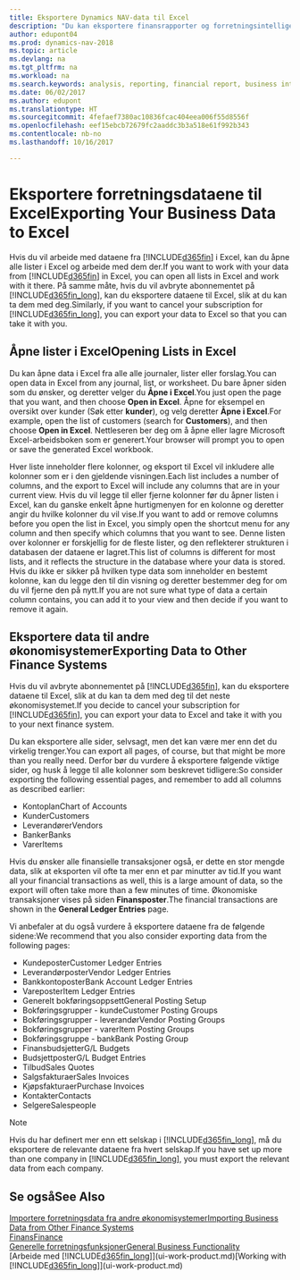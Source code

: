 ```yaml
---
title: Eksportere Dynamics NAV-data til Excel
description: "Du kan eksportere finansrapporter og forretningsintelligensdata fra Dynamics NAV til Excel, eller du kan åpne Dynamics NAV-dataene i Excel."
author: edupont04
ms.prod: dynamics-nav-2018
ms.topic: article
ms.devlang: na
ms.tgt_pltfrm: na
ms.workload: na
ms.search.keywords: analysis, reporting, financial report, business intelligence, BI, Excel
ms.date: 06/02/2017
ms.author: edupont
ms.translationtype: HT
ms.sourcegitcommit: 4fefaef7380ac10836fcac404eea006f55d8556f
ms.openlocfilehash: eef15ebcb72679fc2aaddc3b3a518e61f992b343
ms.contentlocale: nb-no
ms.lasthandoff: 10/16/2017

---
```

# <a name="exporting-your-business-data-to-excel"></a><span data-ttu-id="f26c0-103">Eksportere forretningsdataene til Excel</span><span class="sxs-lookup"><span data-stu-id="f26c0-103">Exporting Your Business Data to Excel</span></span>
<span data-ttu-id="f26c0-104">Hvis du vil arbeide med dataene fra [!INCLUDE[d365fin](includes/d365fin_md.md)] i Excel, kan du åpne alle lister i Excel og arbeide med dem der.</span><span class="sxs-lookup"><span data-stu-id="f26c0-104">If you want to work with your data from [!INCLUDE[d365fin](includes/d365fin_md.md)] in Excel, you can open all lists in Excel and work with it there.</span></span> <span data-ttu-id="f26c0-105">På samme måte, hvis du vil avbryte abonnementet på [!INCLUDE[d365fin_long](includes/d365fin_long_md.md)], kan du eksportere dataene til Excel, slik at du kan ta dem med deg.</span><span class="sxs-lookup"><span data-stu-id="f26c0-105">Similarly, if you want to cancel your subscription for [!INCLUDE[d365fin_long](includes/d365fin_long_md.md)], you can export your data to Excel so that you can take it with you.</span></span>

## <a name="opening-lists-in-excel"></a><span data-ttu-id="f26c0-106">Åpne lister i Excel</span><span class="sxs-lookup"><span data-stu-id="f26c0-106">Opening Lists in Excel</span></span>
<span data-ttu-id="f26c0-107">Du kan åpne data i Excel fra alle alle journaler, lister eller forslag.</span><span class="sxs-lookup"><span data-stu-id="f26c0-107">You can open data in Excel from any journal, list, or worksheet.</span></span> <span data-ttu-id="f26c0-108">Du bare åpner siden som du ønsker, og deretter velger du **Åpne i Excel**.</span><span class="sxs-lookup"><span data-stu-id="f26c0-108">You just open the page that you want, and then choose **Open in Excel**.</span></span> <span data-ttu-id="f26c0-109">Åpne for eksempel en oversikt over kunder (Søk etter **kunder**), og velg deretter **Åpne i Excel**.</span><span class="sxs-lookup"><span data-stu-id="f26c0-109">For example, open the list of customers (search for **Customers**), and then choose **Open in Excel**.</span></span> <span data-ttu-id="f26c0-110">Nettleseren ber deg om å åpne eller lagre Microsoft Excel-arbeidsboken som er generert.</span><span class="sxs-lookup"><span data-stu-id="f26c0-110">Your browser will prompt you to open or save the generated Excel workbook.</span></span>  

<span data-ttu-id="f26c0-111">Hver liste inneholder flere kolonner, og eksport til Excel vil inkludere alle kolonner som er i den gjeldende visningen.</span><span class="sxs-lookup"><span data-stu-id="f26c0-111">Each list includes a number of columns, and the export to Excel will include any columns that are in your current view.</span></span> <span data-ttu-id="f26c0-112">Hvis du vil legge til eller fjerne kolonner før du åpner listen i Excel, kan du ganske enkelt åpne hurtigmenyen for en kolonne og deretter angir du hvilke kolonner du vil vise.</span><span class="sxs-lookup"><span data-stu-id="f26c0-112">If you want to add or remove columns before you open the list in Excel, you simply open the shortcut menu for any column and then specify which columns that you want to see.</span></span> <span data-ttu-id="f26c0-113">Denne listen over kolonner er forskjellig for de fleste lister, og den reflekterer strukturen i databasen der dataene er lagret.</span><span class="sxs-lookup"><span data-stu-id="f26c0-113">This list of columns is different for most lists, and it reflects the structure in the database where your data is stored.</span></span> <span data-ttu-id="f26c0-114">Hvis du ikke er sikker på hvilken type data som inneholder en bestemt kolonne, kan du legge den til din visning og deretter bestemmer deg for om du vil fjerne den på nytt.</span><span class="sxs-lookup"><span data-stu-id="f26c0-114">If you are not sure what type of data a certain column contains, you can add it to your view and then decide if you want to remove it again.</span></span>  

## <a name="exporting-data-to-other-finance-systems"></a><span data-ttu-id="f26c0-115">Eksportere data til andre økonomisystemer</span><span class="sxs-lookup"><span data-stu-id="f26c0-115">Exporting Data to Other Finance Systems</span></span>
<span data-ttu-id="f26c0-116">Hvis du vil avbryte abonnementet på [!INCLUDE[d365fin](includes/d365fin_md.md)], kan du eksportere dataene til Excel, slik at du kan ta dem med deg til det neste økonomisystemet.</span><span class="sxs-lookup"><span data-stu-id="f26c0-116">If you decide to cancel your subscription for [!INCLUDE[d365fin](includes/d365fin_md.md)], you can export your data to Excel and take it with you to your next finance system.</span></span>  

<span data-ttu-id="f26c0-117">Du kan eksportere alle sider, selvsagt, men det kan være mer enn det du virkelig trenger.</span><span class="sxs-lookup"><span data-stu-id="f26c0-117">You can export all pages, of course, but that might be more than you really need.</span></span> <span data-ttu-id="f26c0-118">Derfor bør du vurdere å eksportere følgende viktige sider, og husk å legge til alle kolonner som beskrevet tidligere:</span><span class="sxs-lookup"><span data-stu-id="f26c0-118">So consider exporting the following essential pages, and remember to add all columns as described earlier:</span></span>  

* <span data-ttu-id="f26c0-119">Kontoplan</span><span class="sxs-lookup"><span data-stu-id="f26c0-119">Chart of Accounts</span></span>  
* <span data-ttu-id="f26c0-120">Kunder</span><span class="sxs-lookup"><span data-stu-id="f26c0-120">Customers</span></span>  
* <span data-ttu-id="f26c0-121">Leverandører</span><span class="sxs-lookup"><span data-stu-id="f26c0-121">Vendors</span></span>  
* <span data-ttu-id="f26c0-122">Banker</span><span class="sxs-lookup"><span data-stu-id="f26c0-122">Banks</span></span>  
* <span data-ttu-id="f26c0-123">Varer</span><span class="sxs-lookup"><span data-stu-id="f26c0-123">Items</span></span>  

<span data-ttu-id="f26c0-124">Hvis du ønsker alle finansielle transaksjoner også, er dette en stor mengde data, slik at eksporten vil ofte ta mer enn et par minutter av tid.</span><span class="sxs-lookup"><span data-stu-id="f26c0-124">If you want all your financial transactions as well, this is a large amount of data, so the export will often take more than a few minutes of time.</span></span> <span data-ttu-id="f26c0-125">Økonomiske transaksjoner vises på siden **Finansposter**.</span><span class="sxs-lookup"><span data-stu-id="f26c0-125">The financial transactions are shown in the **General Ledger Entries** page.</span></span>  

<span data-ttu-id="f26c0-126">Vi anbefaler at du også vurdere å eksportere dataene fra de følgende sidene:</span><span class="sxs-lookup"><span data-stu-id="f26c0-126">We recommend that you also consider exporting data from the following pages:</span></span>  

* <span data-ttu-id="f26c0-127">Kundeposter</span><span class="sxs-lookup"><span data-stu-id="f26c0-127">Customer Ledger Entries</span></span>  
* <span data-ttu-id="f26c0-128">Leverandørposter</span><span class="sxs-lookup"><span data-stu-id="f26c0-128">Vendor Ledger Entries</span></span>  
* <span data-ttu-id="f26c0-129">Bankkontoposter</span><span class="sxs-lookup"><span data-stu-id="f26c0-129">Bank Account Ledger Entries</span></span>  
* <span data-ttu-id="f26c0-130">Vareposter</span><span class="sxs-lookup"><span data-stu-id="f26c0-130">Item Ledger Entries</span></span>  
* <span data-ttu-id="f26c0-131">Generelt bokføringsoppsett</span><span class="sxs-lookup"><span data-stu-id="f26c0-131">General Posting Setup</span></span>  
* <span data-ttu-id="f26c0-132">Bokføringsgrupper - kunde</span><span class="sxs-lookup"><span data-stu-id="f26c0-132">Customer Posting Groups</span></span>  
* <span data-ttu-id="f26c0-133">Bokføringsgrupper - leverandør</span><span class="sxs-lookup"><span data-stu-id="f26c0-133">Vendor Posting Groups</span></span>  
* <span data-ttu-id="f26c0-134">Bokføringsgrupper - varer</span><span class="sxs-lookup"><span data-stu-id="f26c0-134">Item Posting Groups</span></span>  
* <span data-ttu-id="f26c0-135">Bokføringsgruppe - bank</span><span class="sxs-lookup"><span data-stu-id="f26c0-135">Bank Posting Group</span></span>  
* <span data-ttu-id="f26c0-136">Finansbudsjetter</span><span class="sxs-lookup"><span data-stu-id="f26c0-136">G/L Budgets</span></span>  
* <span data-ttu-id="f26c0-137">Budsjettposter</span><span class="sxs-lookup"><span data-stu-id="f26c0-137">G/L Budget Entries</span></span>  
* <span data-ttu-id="f26c0-138">Tilbud</span><span class="sxs-lookup"><span data-stu-id="f26c0-138">Sales Quotes</span></span>  
* <span data-ttu-id="f26c0-139">Salgsfakturaer</span><span class="sxs-lookup"><span data-stu-id="f26c0-139">Sales Invoices</span></span>  
* <span data-ttu-id="f26c0-140">Kjøpsfakturaer</span><span class="sxs-lookup"><span data-stu-id="f26c0-140">Purchase Invoices</span></span>  
* <span data-ttu-id="f26c0-141">Kontakter</span><span class="sxs-lookup"><span data-stu-id="f26c0-141">Contacts</span></span>  
* <span data-ttu-id="f26c0-142">Selgere</span><span class="sxs-lookup"><span data-stu-id="f26c0-142">Salespeople</span></span>  

> [!NOTE]  
>   <span data-ttu-id="f26c0-143">Hvis du har definert mer enn ett selskap i [!INCLUDE[d365fin_long](includes/d365fin_long_md.md)], må du eksportere de relevante dataene fra hvert selskap.</span><span class="sxs-lookup"><span data-stu-id="f26c0-143">If you have set up more than one company in [!INCLUDE[d365fin_long](includes/d365fin_long_md.md)], you must export the relevant data from each company.</span></span>

## <a name="see-also"></a><span data-ttu-id="f26c0-144">Se også</span><span class="sxs-lookup"><span data-stu-id="f26c0-144">See Also</span></span>
[<span data-ttu-id="f26c0-145">Importere forretningsdata fra andre økonomisystemer</span><span class="sxs-lookup"><span data-stu-id="f26c0-145">Importing Business Data from Other Finance Systems</span></span>](upload-data.md)  
[<span data-ttu-id="f26c0-146">Finans</span><span class="sxs-lookup"><span data-stu-id="f26c0-146">Finance</span></span>](finance.md)  
[<span data-ttu-id="f26c0-147">Generelle forretningsfunksjoner</span><span class="sxs-lookup"><span data-stu-id="f26c0-147">General Business Functionality</span></span>](ui-across-business-areas.md)  
<span data-ttu-id="f26c0-148">[Arbeide med [!INCLUDE[d365fin_long](includes/d365fin_long_md.md)]](ui-work-product.md)</span><span class="sxs-lookup"><span data-stu-id="f26c0-148">[Working with [!INCLUDE[d365fin_long](includes/d365fin_long_md.md)]](ui-work-product.md)</span></span>  


